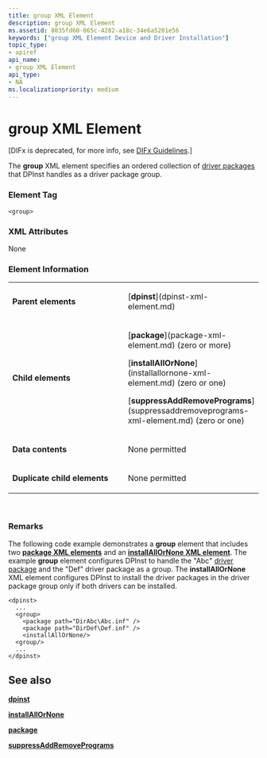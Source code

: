 ```yaml
---
title: group XML Element
description: group XML Element
ms.assetid: 8035fd60-065c-4282-a18c-34e6a5201e56
keywords: ["group XML Element Device and Driver Installation"]
topic_type:
- apiref
api_name:
- group XML Element
api_type:
- NA
ms.localizationpriority: medium
---
```


# group XML Element


\[DIFx is deprecated, for more info, see [DIFx Guidelines](https://msdn.microsoft.com/windows/hardware/drivers/install/difx-guidelines).\]

The **group** XML element specifies an ordered collection of [driver packages](https://msdn.microsoft.com/library/windows/hardware/ff544840) that DPInst handles as a driver package group.

### Element Tag

```
<group>
```

### XML Attributes

None

### Element Information

<table>
<colgroup>
<col width="50%" />
<col width="50%" />
</colgroup>
<tbody>
<tr class="odd">
<td align="left"><p><strong>Parent elements</strong></p></td>
<td align="left"><p>[<strong>dpinst</strong>](dpinst-xml-element.md)</p></td>
</tr>
<tr class="even">
<td align="left"><p><strong>Child elements</strong></p></td>
<td align="left"><p>[<strong>package</strong>](package-xml-element.md) (zero or more)</p>
<p>[<strong>installAllOrNone</strong>](installallornone-xml-element.md) (zero or one)</p>
<p>[<strong>suppressAddRemovePrograms</strong>](suppressaddremoveprograms-xml-element.md) (zero or one)</p></td>
</tr>
<tr class="odd">
<td align="left"><p><strong>Data contents</strong></p></td>
<td align="left"><p>None permitted</p></td>
</tr>
<tr class="even">
<td align="left"><p><strong>Duplicate child elements</strong></p></td>
<td align="left"><p>None permitted</p></td>
</tr>
</tbody>
</table>

 

### <a href="" id="comments"></a>Remarks

The following code example demonstrates a **group** element that includes two [**package XML elements**](package-xml-element.md) and an [**installAllOrNone XML element**](installallornone-xml-element.md). The example **group** element configures DPInst to handle the "Abc" [driver package](https://msdn.microsoft.com/library/windows/hardware/ff544840) and the "Def" driver package as a group. The **installAllOrNone** XML element configures DPInst to install the driver packages in the driver package group only if both drivers can be installed.

```
<dpinst>
  ...
  <group>
    <package path="DirAbc\Abc.inf" /> 
    <package path="DirDef\Def.inf" /> 
    <installAllOrNone/>
  <group/>
  ...
</dpinst>
```

## See also


[**dpinst**](dpinst-xml-element.md)

[**installAllOrNone**](installallornone-xml-element.md)

[**package**](package-xml-element.md)

[**suppressAddRemovePrograms**](suppressaddremoveprograms-xml-element.md)

 

 






